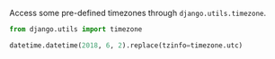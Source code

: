 ---
---

Access some pre-defined timezones through `django.utils.timezone`.

```python
from django.utils import timezone

datetime.datetime(2018, 6, 2).replace(tzinfo=timezone.utc)
```
